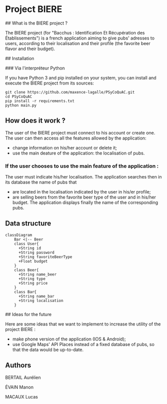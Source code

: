 # Project BIERE

## What is the BIERE project ?

The BIERE project (for "Bacchus : Identification Et Récupération des Établissements") is a french application aiming to give pubs' adresses to users, according to their localisation and their profile (the favorite beer flavor and their budget).

## Installation

### Via l'interpréteur Python

If you have Python 3 and pip installed on your system, you can install and execute the BIERE project from its sources:

```
git clone https://github.com/maxence-lagalle/PSyCoQuAC.git
cd PSyCoQuAC
pip install -r requirements.txt
python main.py
```

## How does it work ?

The user of the BIERE project must connect to his account or create one.
The user can then access all the features allowed by the application:
- change information on his/her account or delete it;
- use the main deature of the application: the localisation of pubs.

### If the user chooses to use the main feature of the application :

The user must indicate his/her localisation. The application searches then in its database the name of pubs that
- are located in the localisation indicated by the user in his/er profile;
- are selling beers from the favorite beer type of the user and in his/her budget.
The application displays finally the name of the corresponding pubs.

## Data structure

```mermaid
classDiagram
    Bar <|-- Beer
    class User{
      +String id
      +String password
      +String favoriteBeerType
      +Float budget
    }
    class Beer{
      +String name_beer
      +String type
      +String price
    }
    class Bar{
      +String name_bar
      +String localisation
    }
```

## Ideas for the future

Here are some ideas that we want to implement to increase the utility of the project BIERE :
- make phone version of the application (IOS & Android);
- use Google Maps' API Places instead of a fixed database of pubs, so that the data would be up-to-date.

## Authors

BERTAIL Aurélien

ÉVAIN Manon

MACAUX Lucas